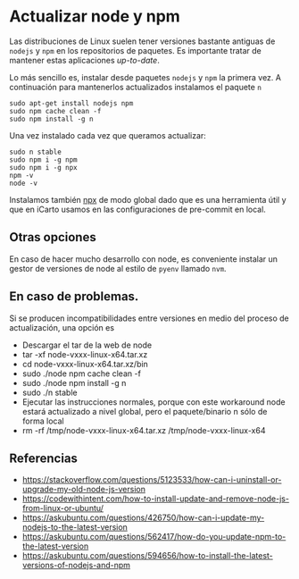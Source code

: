 # Actualizar node y npm

Las distribuciones de Linux suelen tener versiones bastante antiguas de `nodejs` y `npm` en los repositorios de paquetes. Es importante tratar de mantener estas aplicaciones _up-to-date_.

Lo más sencillo es, instalar desde paquetes `nodejs` y `npm` la primera vez. A continuación para mantenerlos actualizados instalamos el paquete `n`

```shell
sudo apt-get install nodejs npm
sudo npm cache clean -f
sudo npm install -g n
```

Una vez instalado cada vez que queramos actualizar:

```shell
sudo n stable
sudo npm i -g npm
sudo npm i -g npx
npm -v
node -v
```

Instalamos también [npx](https://www.npmjs.com/package/npx) de modo global dado que es una herramienta útil y que en iCarto usamos en las configuraciones de pre-commit en local.

## Otras opciones

En caso de hacer mucho desarrollo con node, es conveniente instalar un gestor de versiones de node al estilo de `pyenv` llamado `nvm`.

## En caso de problemas.

Si se producen incompatibilidades entre versiones en medio del proceso de actualización, una opción es

-   Descargar el tar de la web de node
-   tar -xf node-vxxx-linux-x64.tar.xz
-   cd node-vxxx-linux-x64.tar.xz/bin
-   sudo ./node npm cache clean -f
-   sudo ./node npm install -g n
-   sudo ./n stable
-   Ejecutar las instrucciones normales, porque con este workaround node estará actualizado a nivel global, pero el paquete/binario n sólo de forma local
-   rm -rf /tmp/node-vxxx-linux-x64.tar.xz /tmp/node-vxxx-linux-x64

## Referencias

-   https://stackoverflow.com/questions/5123533/how-can-i-uninstall-or-upgrade-my-old-node-js-version
-   https://codewithintent.com/how-to-install-update-and-remove-node-js-from-linux-or-ubuntu/
-   https://askubuntu.com/questions/426750/how-can-i-update-my-nodejs-to-the-latest-version
-   https://askubuntu.com/questions/562417/how-do-you-update-npm-to-the-latest-version
-   https://askubuntu.com/questions/594656/how-to-install-the-latest-versions-of-nodejs-and-npm
